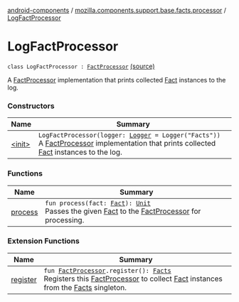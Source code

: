 [android-components](../../index.md) / [mozilla.components.support.base.facts.processor](../index.md) / [LogFactProcessor](./index.md)

# LogFactProcessor

`class LogFactProcessor : `[`FactProcessor`](../../mozilla.components.support.base.facts/-fact-processor/index.md) [(source)](https://github.com/mozilla-mobile/android-components/blob/master/components/support/base/src/main/java/mozilla/components/support/base/facts/processor/LogFactProcessor.kt#L14)

A [FactProcessor](../../mozilla.components.support.base.facts/-fact-processor/index.md) implementation that prints collected [Fact](../../mozilla.components.support.base.facts/-fact/index.md) instances to the log.

### Constructors

| Name | Summary |
|---|---|
| [&lt;init&gt;](-init-.md) | `LogFactProcessor(logger: `[`Logger`](../../mozilla.components.support.base.log.logger/-logger/index.md)` = Logger("Facts"))`<br>A [FactProcessor](../../mozilla.components.support.base.facts/-fact-processor/index.md) implementation that prints collected [Fact](../../mozilla.components.support.base.facts/-fact/index.md) instances to the log. |

### Functions

| Name | Summary |
|---|---|
| [process](process.md) | `fun process(fact: `[`Fact`](../../mozilla.components.support.base.facts/-fact/index.md)`): `[`Unit`](https://kotlinlang.org/api/latest/jvm/stdlib/kotlin/-unit/index.html)<br>Passes the given [Fact](../../mozilla.components.support.base.facts/-fact/index.md) to the [FactProcessor](../../mozilla.components.support.base.facts/-fact-processor/index.md) for processing. |

### Extension Functions

| Name | Summary |
|---|---|
| [register](../../mozilla.components.support.base.facts/register.md) | `fun `[`FactProcessor`](../../mozilla.components.support.base.facts/-fact-processor/index.md)`.register(): `[`Facts`](../../mozilla.components.support.base.facts/-facts/index.md)<br>Registers this [FactProcessor](../../mozilla.components.support.base.facts/-fact-processor/index.md) to collect [Fact](../../mozilla.components.support.base.facts/-fact/index.md) instances from the [Facts](../../mozilla.components.support.base.facts/-facts/index.md) singleton. |
